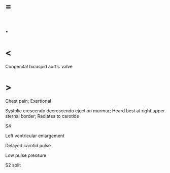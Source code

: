 # =

# .

# <

Congenital bicuspid aortic valve

# >

Chest pain; Exertional

Systolic crescendo decrescendo ejection murmur; Heard best at right upper sternal border; Radiates to carotids

S4

Left ventricular enlargement

Delayed carotid pulse

Low pulse pressure

S2 split
